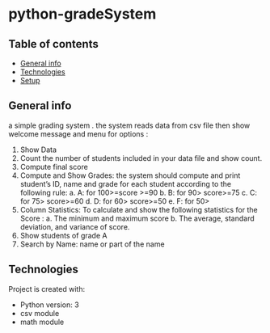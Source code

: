 # python-gradeSystem
 
 ## Table of contents
* [General info](#general-info)
* [Technologies](#technologies)
* [Setup](#setup)

## General info
a simple grading system . the system reads data from csv file then show welcome message and menu for options :
1.	Show Data 
2.	Count the number of students included in your data file and show count.
3.	Compute final score 
4.	Compute and Show Grades: the system should compute and print student’s ID, name and grade for each student according to the following rule: 
                         a.	A: for 100>=score >=90
                         b.	B: for 90> score>=75
                         c.	C: for 75> score>=60
                         d.	D: for 60> score>=50
                         e.	F: for 50> 
5.	Column Statistics: To calculate and show the following statistics for the Score :
                          a.	The minimum and maximum score
                          b.	The average, standard deviation, and variance of score. 
6.	Show students of grade A 
7.	Search by Name:  name or part of the name 

## Technologies
Project is created with:
* Python version: 3
* csv module
* math module
	
